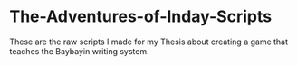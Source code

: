 # The-Adventures-of-Inday-Scripts
These are the raw scripts I made for my Thesis about creating a game that teaches the Baybayin writing system.
